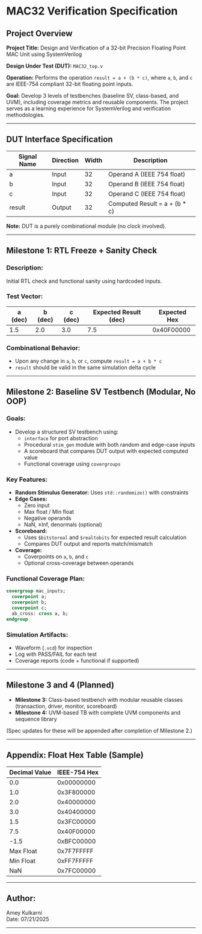 # MAC32 Verification Specification

## Project Overview
**Project Title:** Design and Verification of a 32-bit Precision Floating Point MAC Unit using SystemVerilog

**Design Under Test (DUT):** `MAC32_top.v`

**Operation:**
Performs the operation `result = a + (b * c)`, where `a`, `b`, and `c` are IEEE-754 compliant 32-bit floating point inputs.

**Goal:**
Develop 3 levels of testbenches (baseline SV, class-based, and UVM), including coverage metrics and reusable components. The project serves as a learning experience for SystemVerilog and verification methodologies.

---

## DUT Interface Specification

| Signal Name | Direction | Width | Description                            |
|-------------|-----------|--------|----------------------------------------|
| a           | Input     | 32     | Operand A (IEEE 754 float)             |
| b           | Input     | 32     | Operand B (IEEE 754 float)             |
| c           | Input     | 32     | Operand C (IEEE 754 float)             |
| result      | Output    | 32     | Computed Result = a + (b * c)          |

**Note:** DUT is a purely combinational module (no clock involved).

---

## Milestone 1: RTL Freeze + Sanity Check

### Description:
Initial RTL check and functional sanity using hardcoded inputs.

### Test Vector:

| a (dec) | b (dec) | c (dec) | Expected Result (dec) | Expected Hex |
|---------|---------|---------|------------------------|---------------|
| 1.5     | 2.0     | 3.0     | 7.5                    | 0x40F00000    |

### Combinational Behavior:
- Upon any change in `a`, `b`, or `c`, compute `result = a + b * c`
- `result` should be valid in the same simulation delta cycle

---

## Milestone 2: Baseline SV Testbench (Modular, No OOP)

### Goals:
- Develop a structured SV testbench using:
  - `interface` for port abstraction
  - Procedural `stim_gen` module with both random and edge-case inputs
  - A scoreboard that compares DUT output with expected computed value
  - Functional coverage using `covergroups`

### Key Features:
- **Random Stimulus Generator:** Uses `std::randomize()` with constraints
- **Edge Cases:**
  - Zero input
  - Max float / Min float
  - Negative operands
  - NaN, ±Inf, denormals (optional)
- **Scoreboard:**
  - Uses `$bitstoreal` and `$realtobits` for expected result calculation
  - Compares DUT output and reports match/mismatch
- **Coverage:**
  - Coverpoints on `a`, `b`, and `c`
  - Optional cross-coverage between operands

### Functional Coverage Plan:
```systemverilog
covergroup mac_inputs;
  coverpoint a;
  coverpoint b;
  coverpoint c;
  ab_cross: cross a, b;
endgroup
```

### Simulation Artifacts:
- Waveform (`.vcd`) for inspection
- Log with PASS/FAIL for each test
- Coverage reports (code + functional if supported)

---

## Milestone 3 and 4 (Planned)

- **Milestone 3:** Class-based testbench with modular reusable classes (transaction, driver, monitor, scoreboard)
- **Milestone 4:** UVM-based TB with complete UVM components and sequence library

(Spec updates for these will be appended after completion of Milestone 2.)

---

## Appendix: Float Hex Table (Sample)

| Decimal Value | IEEE-754 Hex  |
|---------------|----------------|
| 0.0           | 0x00000000     |
| 1.0           | 0x3F800000     |
| 2.0           | 0x40000000     |
| 3.0           | 0x40400000     |
| 1.5           | 0x3FC00000     |
| 7.5           | 0x40F00000     |
| -1.5          | 0xBFC00000     |
| Max Float     | 0x7F7FFFFF     |
| Min Float     | 0xFF7FFFFF     |
| NaN           | 0x7FC00000     |

---

## Author:
Amey Kulkarni  
Date: 07/21/2025

---
